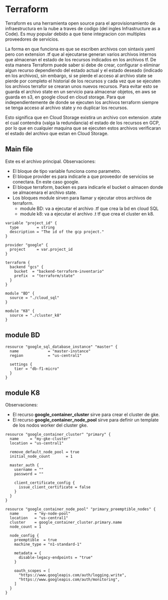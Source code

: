 # Terraform
Terraform es una herramienta open source para el aprovisionamiento de infraestructura en la nube a traves de codigo (del ingles Infrastructure as a Code). Es muy popular debido a que tiene integracion con multiples proveedores de servicios.

La forma en que funciona es que se escriben archivos con sintaxis yaml pero con extension .tf que al ejecutarse generan varios archivos internos que almacenan el estado de los recursos indicados en los archivos tf. De esta manera Terraform puede saber si debe de crear, configurar o eliminar algun recurso dependiendo del estado actual y el estado deseado (indicado en los archivos), sin embargo, si se pierde el acceso al archivo state se pierde por completo el historial de los recursos y cada vez que se ejecuten los archivos terrafor se crearan unos nuevos recursos. Para evitar esto se guarda el archivo state en un servicio para almacenar objetos, en aws se guarda en s3, en google cloud en cloud storage. Para que independientemente de donde se ejecuten los archivos terraform siempre se tenga acceso al archivo state y no duplicar los recursos.

Esto significa que en Cloud Storage existira un archivo con extension .state el cual contendra (valga la redundancia) el estado de los recursos en GCP, por lo que en cualquier maquina que se ejecuten estos archivos verificaran el estado del archivo que estan en Cloud Storage.

## Main file
Este es el archivo principal. Observaciones:
* El bloque de tipo variable funciona como parametro.
* El bloque provider es para indicarle a que proveedor de servicios se conectara. En este caso google.
* El bloque terraform, backen es para indicarle el bucket o almacen donde se almacenara el archivo state.
* Los bloques module sirven para llamar y ejecutar otros archivos de terraform.
    * module BD: va a ejecutar el archivo .tf que crea la bd en cloud SQL
    * module k8: va a ejecutar el archivo .t tf que crea el cluster en k8.
```
variable "project_id" {
  type        = string
  description = "The id of the gcp project."
}

provider "google" {
  project     = var.project_id
}

terraform {
  backend "gcs" {
    bucket  = "backend-terraform-inventario"
    prefix  = "terraform/state"
  }
}

module "BD" {
  source = "./cloud_sql"
}

module "K8" {
  source = "./cluster_k8" 
}

```

## module BD
```
resource "google_sql_database_instance" "master" {
  name             = "master-instance"
  region           = "us-central1"

  settings {
    tier = "db-f1-micro"
  }
}

```

## module K8
Observaciones:
*  El recurso **google_container_cluster** sirve para crear el cluster de gke.
* El recurso  **google_container_node_pool** sirve para definir un template de los nodos worker del cluster gke.
```
resource "google_container_cluster" "primary" {
  name     = "my-gke-cluster"
  location = "us-central1"

  remove_default_node_pool = true
  initial_node_count       = 1

  master_auth {
    username = ""
    password = ""

    client_certificate_config {
      issue_client_certificate = false
    }
  }
}

resource "google_container_node_pool" "primary_preemptible_nodes" {
  name       = "my-node-pool"
  location   = "us-central1"
  cluster    = google_container_cluster.primary.name
  node_count = 1

  node_config {
    preemptible  = true
    machine_type = "n1-standard-1"

    metadata = {
      disable-legacy-endpoints = "true"
    }

    oauth_scopes = [
      "https://www.googleapis.com/auth/logging.write",
      "https://www.googleapis.com/auth/monitoring",
    ]
  }
}
```